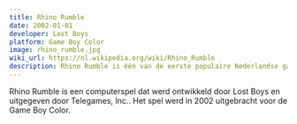 ```yaml
---
title: Rhino Rumble
date: 2002-01-01
developer: Lost Boys
platform: Game Boy Color
image: rhino_rumble.jpg
wiki_url: https://nl.wikipedia.org/wiki/Rhino_Rumble
description: Rhino Rumble is één van de eerste populaire Nederlandse games op de Game Boy Color. Deze titel toont dat games op 'kleinere' platforms een goede mogelijkheid zijn om je te ontwikkelen als gamedeveloper.
---
```


Rhino Rumble is een computerspel dat werd ontwikkeld door Lost Boys en uitgegeven door Telegames, Inc.. Het spel werd in 2002 uitgebracht voor de Game Boy Color.